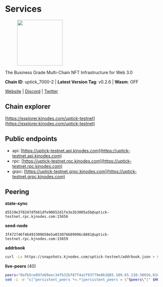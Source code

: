 # Services

<figure><img src="https://raw.githubusercontent.com/kj89/testnet_manuals/main/pingpub/logos/uptick.png" width="150" alt=""><figcaption></figcaption></figure>

The Business Grade Multi-Chain NFT Infrastructure for Web 3.0

**Chain ID**: uptick_7000-2 | **Latest Version Tag**: v0.2.6 | **Wasm**: OFF

[Website](https://uptick.network) | [Discord](https://discord.gg/UzeHS7fu5H) | [Twitter](https://twitter.com/uptickproject)




## Chain explorer
[https://explorer.kjnodes.com/uptick-testnet](https://explorer.kjnodes.com/uptick-testnet)

## Public endpoints

* api: [https://uptick-testnet.api.kjnodes.com](https://uptick-testnet.api.kjnodes.com)
* rpc: [https://uptick-testnet.rpc.kjnodes.com](https://uptick-testnet.rpc.kjnodes.com)
* grpc: [https://uptick-testnet.grpc.kjnodes.com](https://uptick-testnet.grpc.kjnodes.com)

## Peering

**state-sync**

```text
d5519e378247dfb61dfe90652d1fe3e2b3005a5b@uptick-testnet.rpc.kjnodes.com:15656
```

**seed-node**

```text
3f472746f46493309650e5a033076689996c8881@uptick-testnet.rpc.kjnodes.com:15659
```

**addrbook**
```bash
curl -Ls https://snapshots.kjnodes.com/uptick-testnet/addrbook.json > $HOME/.uptickd/config/addrbook.json
```

**live-peers** (40)
```bash
peers="0afb5ce897e69eec34fb32bf87f4a2f93f79e0b3@65.109.65.210:30656,0105e6bcc1d69031d27817110050319446101362@65.108.197.178:31656,70c19420bb2d40c5a6c3466c69ead6e0877b9cc7@45.85.250.108:26656,10e15c663bb71095779182c54ccc933498fb6728@65.108.226.26:35656,0d97e3e88b7560c5169b1c69091ca2f9f22477e6@185.48.24.106:27656,d5519e378247dfb61dfe90652d1fe3e2b3005a5b@65.109.68.190:15656,b9d3fe835ded0b93c39befad43fb3c4964ae740f@91.195.101.100:26656,5739ae6fab71ec95fb3112f4d1ea2845782fa9f7@54.92.137.6:26656,af5262526a0800a29a0a7194e1488a9fa62d0005@195.3.223.208:26656,94734f927b16ff91f5e45875396295d6173ca918@74.50.70.118:11574,11995495f726f4e4c2ab74862fdb30e87c167448@65.108.195.235:27656,661e4acbdb446e543e5e86831b5750df829bc0e0@65.109.19.146:26656,1c66685cbf5c8dc0a739eb57c896d35eb2eed17c@141.94.139.233:28656,b483acbcae7ccd1244f588144245e9d1124c3de5@88.99.56.200:26666,96a2fd192db329ff9df3f44569f0fe452ea9f19e@65.108.232.110:15656,7849e4320385434b0828a3e0206a3b69767393f6@65.109.91.227:26656,fb2308819cefcdd8a74e957f82156625c47c42bc@65.108.229.95:26656,b14b4e3a46180eccf00d816aed5338db925e2237@185.225.191.149:26656,a489dcbd4c5b7ef20d77c51dba217e85c631f463@65.108.105.48:20456,d0a53deabbc668a5bade8fc8b92cb9b0cba48c94@65.109.117.229:36656,7dace139a0389ca95c5eda64ddf19a01e6d60d02@95.214.52.206:26656,dedd92019e364182bc24e7d4052fd7cefa94a976@65.108.200.60:20656,49c86b1fdc3f99ac3108904aef4f64297f3f1415@209.222.97.81:26656,737e25ce01c94b20bdcb3d9ce642837ae7f4069a@135.181.116.9:31301,eb5a3112a64944e2bd701ff8aa99ab95209c6310@185.198.27.110:26656,b9e0210809b9dfc9cd299c6e83116d7fa45c6e27@65.109.68.93:46656,a818920590d15226a206ec4c73b1c5c20c56a435@65.21.134.202:26666,7a4f1c0baa2ff31c02163fb658c4eb8d119193c7@95.214.52.173:18656,00242af3dded97bb8380c9b9d98457ea7879e0c0@198.204.255.155:26656,8f6fbc1a1119f5827e1768aca3577724460fb61f@157.90.213.40:26656,e9fee55fdf6668e4e04927cdd85bbbbc9e9e43b1@209.145.62.101:26656,dd8080d9ea1f3830370a4f51ca6fe858a3d32191@65.108.72.253:11656,4c22596be8857f6bd492113a9ace229a75c7429b@91.245.73.173:29656,d8777278648d8fc93800692a8b96a7f104df4f9a@194.163.135.127:26656,1cc42ab449f3e3877d8f69ad78182cf9e07c2475@75.119.159.159:29656,ea3d5313e318da0b395b017a6ba7edffc1c93716@23.92.79.34:26766,e05ef87e0f9a2940cf057aefde89abf8171b00fb@65.109.84.250:15656,2c952455a0e425081b54855091ab84c1fe73c4bc@65.108.231.124:10656,a1259b72d018206591950116e18c6900934b0d9b@114.246.194.91:2616,bfc2be7e459b947973a15a01055cad86ad34f35c@185.163.127.24:15656"
sed -i -e "s|^persistent_peers *=.*|persistent_peers = \"$peers\"|" $HOME/.uptickd/config/config.toml
```
